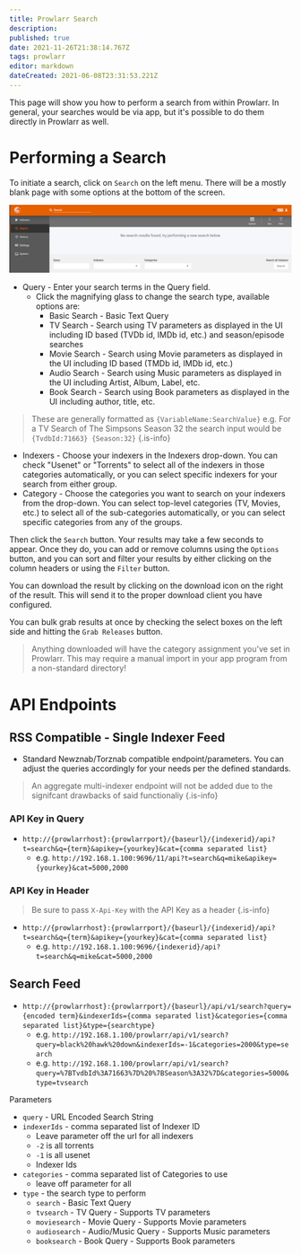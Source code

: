 ```yaml
---
title: Prowlarr Search
description: 
published: true
date: 2021-11-26T21:38:14.767Z
tags: prowlarr
editor: markdown
dateCreated: 2021-06-08T23:31:53.221Z
---
```


This page will show you how to perform a search from within Prowlarr. In general, your searches would be via app, but it's possible to do them directly in Prowlarr as well.

# Performing a Search

To initiate a search, click on `Search` on the left menu. There will be a mostly blank page with some options at the bottom of the screen.

![search_1_searchscreen.png](/assets/prowlarr/search_1_searchscreen.png)

- Query - Enter your search terms in the Query field.
  - Click the magnifying glass to change the search type, available options are:
    - Basic Search - Basic Text Query
    - TV Search - Search using TV parameters as displayed in the UI including ID based (TVDb id, IMDb id, etc.) and season/episode searches
    - Movie Search - Search using Movie parameters as displayed in the UI including ID based (TMDb id, IMDb id, etc.)
    - Audio Search - Search using Music parameters as displayed in the UI including Artist, Album, Label, etc.
    - Book Search - Search using Book parameters as displayed in the UI including author, title, etc.
    
> These are generally formatted as `{VariableName:SearchValue}` e.g. For a TV Search of The Simpsons Season 32 the search input would be `{TvdbId:71663} {Season:32}`
{.is-info}

- Indexers - Choose your indexers in the Indexers drop-down.  You can check "Usenet" or "Torrents" to select all of the indexers in those categories automatically, or you can select specific indexers for your search from either group.
- Category - Choose the categories you want to search on your indexers from the drop-down. You can select top-level categories (TV, Movies, etc.) to select all of the sub-categories automatically, or you can select specific categories from any of the groups.

Then click the `Search` button. Your results may take a few seconds to appear. Once they do, you can add or remove columns using the `Options` button, and you can sort and filter your results by either clicking on the column headers or using the `Filter` button.

You can download the result by clicking on the download icon on the right of the result. This will send it to the proper download client you have configured.

You can bulk grab results at once by checking the select boxes on the left side and hitting the `Grab Releases` button.

> Anything downloaded will have the category assignment you've set in Prowlarr. This may require a manual import in your app program from a non-standard directory!

# API Endpoints

## RSS Compatible - Single Indexer Feed

- Standard Newznab/Torznab compatible endpoint/parameters. You can adjust the queries accordingly for your needs per the defined standards.

> An aggregate multi-indexer endpoint will not be added due to the signifcant drawbacks of said functionaliy {.is-info}

### API Key in Query

- `http://{prowlarrhost}:{prowlarrport}/{baseurl}/{indexerid}/api?t=search&q={term}&apikey={yourkey}&cat={comma separated list}`
  - e.g. `http://192.168.1.100:9696/11/api?t=search&q=mike&apikey={yourkey}&cat=5000,2000`

### API Key in Header

> Be sure to pass `X-Api-Key` with the API Key as a header {.is-info}

- `http://{prowlarrhost}:{prowlarrport}/{baseurl}/{indexerid}/api?t=search&q={term}&apikey={yourkey}&cat={comma separated list}`
  - e.g. `http://192.168.1.100:9696/{indexerid}/api?t=search&q=mike&cat=5000,2000`

## Search Feed

- `http://{prowlarrhost}:{prowlarrport}/{baseurl}/api/v1/search?query={encoded term}&indexerIds={comma separated list}&categories={comma separated list}&type={searchtype}`
  - e.g. `http://192.168.1.100/prowlarr/api/v1/search?query=black%20hawk%20down&indexerIds=-1&categories=2000&type=search`
  - e.g. `http://192.168.1.100/prowlarr/api/v1/search?query=%7BTvdbId%3A71663%7D%20%7BSeason%3A32%7D&categories=5000&type=tvsearch`

Parameters

- `query` - URL Encoded Search String
- `indexerIds` - comma separated list of Indexer ID
  - Leave parameter off the url for all indexers
  - `-2` is all torrents
  - `-1` is all usenet
  - Indexer Ids
- `categories` - comma separated list of Categories to use
  - leave off parameter for all
- `type` - the search type to perform
  - `search` - Basic Text Query
  - `tvsearch` - TV Query - Supports TV parameters
  - `moviesearch` - Movie Query - Supports Movie parameters
  - `audiosearch` - Audio/Music Query - Supports Music parameters
  - `booksearch` - Book Query - Supports Book parameters
